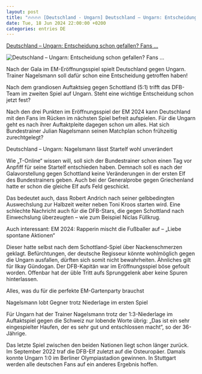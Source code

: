 ```yaml
---
layout: post
title: "🔥🔥🔥🔥 [Deutschland - Ungarn] Deutschland – Ungarn: Entscheidung schon gefallen? Fans ..."
date: Tue, 18 Jun 2024 22:00:00 +0200
categories: entries DE
---
```

[Deutschland – Ungarn: Entscheidung schon gefallen? Fans ...](https://www.derwesten.de/sport/fussball/deutschland-ungarn-aufstellung-nagelsmann-em-2024-id301012417.html)

![Deutschland – Ungarn: Entscheidung schon gefallen? Fans ...](https://www.derwesten.de/wp-content/uploads/sites/8/2024/06/julian-nagelsmann-1-e1718742829941.jpg)

Nach der Gala im EM-Eröffnungsspiel spielt Deutschland gegen Ungarn. Trainer Nagelsmann soll dafür schon eine Entscheidung getroffen haben!

Nach dem grandiosen Auftaktsieg gegen Schottland (5:1) trifft das DFB-Team im zweiten Spiel auf Ungarn. Steht eine wichtige Entscheidung schon jetzt fest?

Nach den drei Punkten im Eröffnungsspiel der EM 2024 kann Deutschland mit den Fans im Rücken im nächsten Spiel befreit aufspielen. Für die Ungarn geht es nach ihrer Auftaktpleite dagegen schon um alles. Hat sich Bundestrainer Julian Nagelsmann seinen Matchplan schon frühzeitig zurechtgelegt?

Deutschland – Ungarn: Nagelsmann lässt Startelf wohl unverändert

Wie „T-Online“ wissen will, soll sich der Bundestrainer schon einen Tag vor Anpfiff für seine Startelf entschieden haben. Demnach soll es nach der Galavorstellung gegen Schottland keine Veränderungen in der ersten Elf des Bundestrainers geben. Auch bei der Generalprobe gegen Griechenland hatte er schon die gleiche Elf aufs Feld geschickt.

Das bedeutet auch, dass Robert Andrich nach seiner gelbbedingten Auswechslung zur Halbzeit weiter neben Toni Kroos starten wird. Eine schlechte Nachricht auch für die DFB-Stars, die gegen Schottland nach Einwechslung überzeugten – wie zum Beispiel Niclas Füllkrug.

Auch interessant: EM 2024: Rapperin mischt die Fußballer auf – „Liebe spontane Aktionen“

Dieser hatte selbst nach dem Schottland-Spiel über Nackenschmerzen geklagt. Befürchtungen, der deutsche Regisseur könnte wohlmöglich gegen die Ungarn ausfallen, dürften sich somit nicht bewahrheiten. Ähnliches gilt für Ilkay Gündogan. Der DFB-Kapitän war im Eröffnungsspiel böse gefoult worden. Offenbar hat der üble Tritt aufs Sprunggelenk aber keine Spuren hinterlassen.

Alles, was du für die perfekte EM-Gartenparty brauchst

Nagelsmann lobt Gegner trotz Niederlage im ersten Spiel

Für Ungarn hat der Trainer Nagelsmann trotz der 1:3-Niederlage im Auftaktspiel gegen die Schweiz nur lobende Worte übrig: „Das ist ein sehr eingespielter Haufen, der es sehr gut und entschlossen macht“, so der 36-Jährige.

Das letzte Spiel zwischen den beiden Nationen liegt schon länger zurück. Im September 2022 traf die DFB-Elf zuletzt auf die Osteuropäer. Damals konnte Ungarn 1:0 im Berliner Olympiastadion gewinnen. In Stuttgart werden alle deutschen Fans auf ein anderes Ergebnis hoffen.


